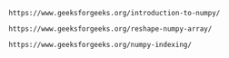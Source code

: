 `https://www.geeksforgeeks.org/introduction-to-numpy/`

`https://www.geeksforgeeks.org/reshape-numpy-array/`

`https://www.geeksforgeeks.org/numpy-indexing/`
